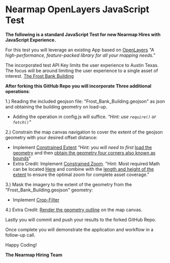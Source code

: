 # Nearmap OpenLayers JavaScript Test

<b>The following is a standard JavaScript Test for new Nearmap Hires with JavaScript Experience.</b>

For this test you will leverage an existing App based on [OpenLayers](https://openlayers.org/)  <i> "A high-performance, feature-packed library for all your mapping needs."</i>

The incorporated test API Key limits the user experience to Austin Texas.
The focus will be around limiting the user experience to a single asset of interest. 
[The Frost Bank Building](https://upload.wikimedia.org/wikipedia/commons/d/dd/FrostTower-Feb2009.JPG)


<b>After forking this GitHub Repo you will incorporate Three additional operations</b>:

1.) Reading the included geojson file: "Frost_Bank_Building.geojson" as json and obtaining the building geometry on load-up.
- Adding the operation in config.js will suffice. <i> "Hint: use ```require()``` or ```fetch()```"</i>

2.) Constrain the map canvas navigation to cover the extent of the geojson geometry with your desired offset distance:
- Implement [Constrained Extent](https://openlayers.org/en/latest/examples/extent-constrained.html) <i>"Hint: you will need to first</i> [load the geometry](https://openlayers.org/en/latest/apidoc/module-ol_geom_Geometry-Geometry.html) and then [obtain the geometry four corners also known as bounds](https://openlayers.org/en/latest/apidoc/module-ol_extent.html)"
- Extra Credit: Implement [Constrained Zoom](https://openlayers.org/en/latest/examples/zoom-constrained.html). "Hint: Most required Math can be located [Here](https://wiki.openstreetmap.org/wiki/Zoom_levels) and combine with the [length and height of the extent](https://openlayers.org/en/latest/apidoc/module-ol_extent.html) to ensure the optimal zoom for complete asset coverage."

3.) Mask the imagery to the extent of the geometry from the "Frost_Bank_Building.geojson" geometry:
- Implement [Crop-Filter](https://viglino.github.io/ol-ext/examples/filter/map.filter.crop.html)

4.) Extra Credit: [Render the geometry outline](https://openlayers.org/en/latest/examples/render-geometry.html) on the map canvas.


Lastly you will commit and push your results to the forked GitHub Repo.

Once complete you will demonstrate the application and workflow in a follow-up call.

Happy Coding!

<b>The Nearmap Hiring Team </b>
